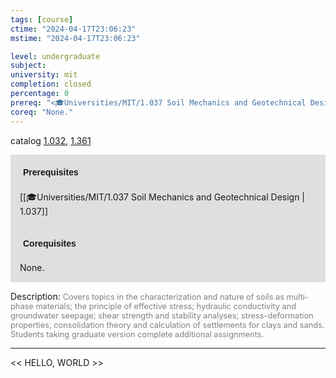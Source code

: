 ```yaml
---
tags: [course]
ctime: "2024-04-17T23:06:23"
mstime: "2024-04-17T23:06:23"

level: undergraduate
subject: 
university: mit
completion: closed
percentage: 0
prereq: "<🎓Universities/MIT/1.037 Soil Mechanics and Geotechnical Design>"
coreq: "None."
---
```


catalog [1.032](http://student.mit.edu/catalog/m1a.html#1.032), [1.361](http://student.mit.edu/catalog/m1b.html#1.361)

<span style="display: block; padding: 15px; background-color: rgb(100, 100, 100, 0.2);"><font id="m_prereq185_0" style="display: block; font-family: Arial, sans-serif; font-weight: bold; padding: 5px">Prerequisites</font><br><span id="prereq185_0">[[🎓Universities/MIT/1.037 Soil Mechanics and Geotechnical Design | 1.037]]</span></span>
<span style="display: block; padding: 15px; background-color: rgb(100, 100, 100, 0.2);"><font id="m_coreq185_0" style="display: block; font-family: Arial, sans-serif; font-weight: bold; padding: 5px">Corequisites</font><br><span id="coreq185_0">None.</span></span>

<font style="">Description:</font>
<font style="color: grey; font-size: 0.8rem;">Covers topics in the characterization and nature of soils as multi-phase materials; the principle of effective stress; hydraulic conductivity and groundwater seepage; shear strength and stability analyses; stress-deformation properties, consolidation theory and calculation of settlements for clays and sands. Students taking graduate version complete additional assignments.</font>



---

<< HELLO, WORLD >>
